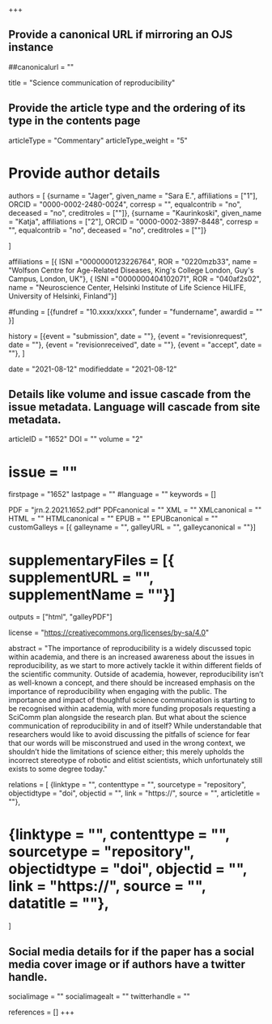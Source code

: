 +++
## Provide a canonical URL if mirroring an OJS instance
##canonicalurl = ""

title = "Science communication of reproducibility"

## Provide the article type and the ordering of its type in the contents page
articleType = "Commentary"
articleType_weight = "5"

# Provide author details
authors = [
  {surname = "Jager",  given_name = "Sara E.", affiliations = ["1"],  ORCID = "0000-0002-2480-0024", corresp = "", equalcontrib = "no", deceased = "no", creditroles = [""]},
  {surname = "Kaurinkoski",  given_name = "Katja", affiliations = ["2"],  ORCID = "0000-0002-3897-8448", corresp = "", equalcontrib = "no", deceased = "no", creditroles = [""]}

]

affiliations = [{ ISNI ="0000000123226764", ROR = "0220mzb33", name = "Wolfson Centre for Age-Related Diseases, King's College London, Guy's Campus, London, UK"},
{ ISNI ="0000000404102071", ROR = "040af2s02", name = "Neuroscience Center, Helsinki Institute of Life Science HiLIFE, University of Helsinki, Finland"}]

#funding = [{fundref = "10.xxxx/xxxx", funder = "fundername", awardid = "" }]

history = [{event = "submission", date = ""},
{event = "revisionrequest", date = ""},
{event = "revisionreceived", date = ""},
{event = "accept", date = ""},
]

date = "2021-08-12"
modifieddate = "2021-08-12"

## Details like volume and issue cascade from the issue metadata. Language will cascade from site metadata.

articleID = "1652"
DOI = ""
volume = "2"
# issue = ""
firstpage = "1652"
lastpage = ""
#language = ""
keywords = []


PDF = "jrn.2.2021.1652.pdf"
PDFcanonical = ""
XML = ""
XMLcanonical = ""
HTML = ""
HTMLcanonical = ""
EPUB = ""
EPUBcanonical = ""
customGalleys = [{ galleyname = "", galleyURL = "", galleycanonical = ""}]
# supplementaryFiles = [{ supplementURL = "", supplementName = ""}]

outputs = ["html", "galleyPDF"]

license = "https://creativecommons.org/licenses/by-sa/4.0"

abstract = "The importance of reproducibility is a widely discussed topic within academia, and there is an increased awareness about the issues in reproducibility, as we start to more actively tackle it within different fields of the scientific community. Outside of academia, however, reproducibility isn’t as well-known a concept, and there should be increased emphasis on the importance of reproducibility when engaging with the public. The importance and impact of thoughtful science communication is starting to be recognised within academia, with more funding proposals requesting a SciComm plan alongside the research plan. But what about the science communication of reproducibility in and of itself? While understandable that researchers would like to avoid discussing the pitfalls of science for fear that our words will be misconstrued and used in the wrong context, we shouldn’t hide the limitations of science either; this merely upholds the incorrect stereotype of robotic and elitist scientists, which unfortunately still exists to some degree today."

relations = [
  {linktype = "", contenttype = "", sourcetype = "repository", objectidtype = "doi", objectid = "", link = "https://", source = "", articletitle = ""},
#  {linktype = "", contenttype = "", sourcetype = "repository", objectidtype = "doi", objectid = "", link = "https://", source = "", datatitle = ""},
]

## Social media details for if the paper has a social media cover image or if authors have a twitter handle.
socialimage = ""
socialimagealt = ""
twitterhandle = ""

references = []
+++

